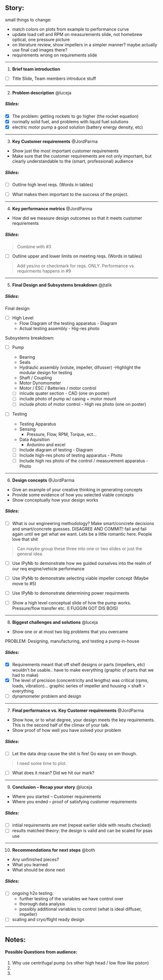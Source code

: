 ## Story: 

small things to change:
 - match colors on plots from example to performance curve
 - update load cell and RPM on measurements slide, not homebrew optical, one pressure picture
 - on literature review, show impellers in a simpler manner? maybe actually use final cad images there?
 - requirements wrong on requirements slide

---

1. **Brief team introduction** 
- [ ] Title Slide, Team members introduce stuff

---

2. **Problem description** @luceja

##### Slides:

- [x] The problem: getting rockets to go higher (the rocket equation)
- [x] normally solid fuel, and problems with liquid fuel solutions
- [x] electric motor pump a good solution (battery energy density, etc)

---

3. **Key Customer requirements** @JordParma

- Show just the most important customer requirements
- Make sure that the customer requirements are not only important, but clearly understandable to the (smart, professional)   audience

##### Slides:

- [ ] Outline high level reqs. (Words in tables)
- [ ] What makes them important to the success of the project. 


---

4. **Key performance metrics** @JordParma

- How did we measure design outcomes so that it meets customer requirements

##### Slides:

> Combine with #3

- [ ] Outline upper and lower limits on meeting reqs. (Words in tables)

> Add yes/no or checkmark for reqs. ONLY. Performance vs. requirments happens in #9

---
5. **Final Design and Subsystems breakdown** @jtalik

##### Slides:

Final design:
- [ ] High Level
	-  Flow Diagram of the testing apparatus - Diagram 
	-  Actual testing assembly - Hig-res photo

Subsystems breakdown:
- [ ] Pump 
	- Bearing
	- Seals 
	- Hydraulic assembly (volute, impeller, difusser)
		-Highlight the modular design for testing
	- Shaft / Coupling
	- Motor Dynomometer
	- Motor / ESC / Batteries / motor control 

	- [ ] inlcude quater section - CAD (one on poster)
	- [ ] include photo of pump w/ casing + motor mount
	- [ ] include photo of motor control - High res photo (one on poster)

- [ ] Testing
	- Testing Apparatus
	- Sensing 
		- Pressure, Flow, RPM, Torque, ect... 
	- Data Aquisition 
		- Ardunino and excel 

	- [ ] Include diagram of testing -  Diagram
	- [ ] Include high-res photo of testing apparatus - Photo
	- [ ] Include high res photo of the control / measurement apparatus - Photo 
---

6. **Design concepts** @JordParma

- Give an example of your creative thinking in generating concepts
- Provide some evidence of how you selected viable concepts
- Show conceptually how your design works

##### Slides:

- [ ] What is our engineering methodology? Make smart/concrete decisions and smart/concrete guesses. DISAGREE AND COMMIT!
      fail and fail again until we get what we want. Lets be a little romantic here. People love that shit

> Can maybe group these three into one or two slides or just the general idea.

- [ ] Use IPyNb to demonstrate how we guided ourselves into the realm of our req engine/vehicle performance
- [ ] Use IPyNb to demonstrate selecting viable impeller concept (Maybe move to #5)
- [ ] Use IPyNb to demonstrate determining power requirments

- [ ] Show a high level conceptual slide of how the pump works. Pressure/flow transfer etc. (I FUGGIN GOT DIS BOIS)
 
---
8. **Biggest challenges and solutions** @luceja
- Show one or at most two big problems that you overcame

PROBLEM: Designing, manufacturing, and testing a pump in-house

##### Slides:

- [x] Requirements meant that off shelf designs or parts (impellers, etc) wouldn't be usable.. have to make everything (graphic of parts that we had to make)
- [x] The level of precision (concentricity and lengths) was critical (rpms, loads, vibration)... graphic series of impeller and housing > shaft > everything
- [ ] dynamometer problem and design

---

7. **Final performance vs. Key Customer requirements** @JordParma

- Show how, or to what degree, your design meets the key requirements. This is the second half of the climax of your talk.
- Show proof of how well you have solved your problem

##### Slides:

- [ ] Let the data drop cause the shit is fire! Go easy on em though. 

> I need some time to plot.

- [ ] What does it mean? Did we hit our mark?

---

9. **Conclusion – Recap your story** @luceja

- Where you started – Customer requirements
- Where you ended – proof of satisfying customer requirements

##### Slides:

- [ ] intiial requirements are met (repeat earlier slide with results checked)
- [ ] results matched theory: the design is valid and can be scaled for psas use

---

10. **Recommendations for next steps** @both

- Any unfinished pieces?
- What you learned
- What should be done next

##### Slides:

- [ ] ongoing h2o testing: 
	- further testing of the variables we have control over
	- thorough data analysis
	- possibly additional variables to control (what is ideal diffuser, impeller)
- [ ] scaling and cryo/flight ready design

---


## Notes:

#### Possible Questions from audience:

1. Why use centrifugal pump (vs other high head / low flow like piston)
2. 
3. 

